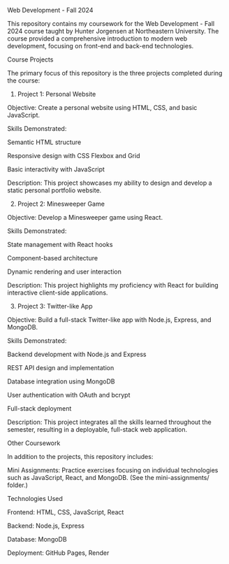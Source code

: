 Web Development - Fall 2024

This repository contains my coursework for the Web Development - Fall 2024 course taught by Hunter Jorgensen at Northeastern University. The course provided a comprehensive introduction to modern web development, focusing on front-end and back-end technologies.

Course Projects

The primary focus of this repository is the three projects completed during the course:

1. Project 1: Personal Website

Objective: Create a personal website using HTML, CSS, and basic JavaScript.

Skills Demonstrated:

Semantic HTML structure

Responsive design with CSS Flexbox and Grid

Basic interactivity with JavaScript

Description: This project showcases my ability to design and develop a static personal portfolio website.

2. Project 2: Minesweeper Game

Objective: Develop a Minesweeper game using React.

Skills Demonstrated:

State management with React hooks

Component-based architecture

Dynamic rendering and user interaction

Description: This project highlights my proficiency with React for building interactive client-side applications.

3. Project 3: Twitter-like App

Objective: Build a full-stack Twitter-like app with Node.js, Express, and MongoDB.

Skills Demonstrated:

Backend development with Node.js and Express

REST API design and implementation

Database integration using MongoDB

User authentication with OAuth and bcrypt

Full-stack deployment

Description: This project integrates all the skills learned throughout the semester, resulting in a deployable, full-stack web application.

Other Coursework

In addition to the projects, this repository includes:

Mini Assignments: Practice exercises focusing on individual technologies such as JavaScript, React, and MongoDB. (See the mini-assignments/ folder.)

Technologies Used

Frontend: HTML, CSS, JavaScript, React

Backend: Node.js, Express

Database: MongoDB

Deployment: GitHub Pages, Render